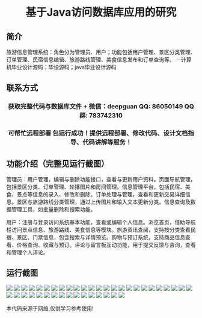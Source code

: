 <p><h1 align="center">基于Java访问数据库应用的研究</h1></p>

## 简介
旅游信息管理系统：角色分为管理员、用户；功能包括用户管理、景区分类管理、订单管理、民宿信息编辑、旅游路线管理、美食信息发布和订单查询等。    --计算机毕业设计源码；毕设源码；java毕业设计源码


## 联系方式
<p><h3 align="center">获取完整代码与数据库文件 + 微信：deepguan QQ: 86050149 QQ群: 783742310</h3></p>
<p><h3 align="center">可帮忙远程部署 包运行成功！提供远程部署、修改代码、设计文档指导、代码讲解等服务！</h3></p>

## 功能介绍（完整见运行截图）
管理员：用户管理，编辑与删除功能接口，查看与更新用户资料。页面导航管理，包括景区分类、订单管理、轮播图片和房间管理。信息管理平台，包括民宿、美食、景点等信息的录入、修改和删除。订单处理与管理，查看和更新交易详细信息。景区与旅游路线分类管理，通过上传图片和输入文本更新分类。信息查询及数据管理工具，如批量删除和搜索功能。

用户：注册与登录访问系统基本功能，查看或编辑个人信息。浏览首页，借助导航栏访问景点信息、旅游路线、美食信息等模块。旅游资讯查阅，支持按分类查看民宿、景区、门票信息，包含搜索与详情预览。购物与预订系统，支持商品信息查看、价格查询、收藏与预订。评论与留言板互动功能，用于提交反馈与咨询，查看和管理个人评论。


## 运行截图
![](https://bs-1329754181.cos.ap-shanghai.myqcloud.com/ssm/JavaAccessDatabaseResearch/img/001.jpg)
![](https://bs-1329754181.cos.ap-shanghai.myqcloud.com/ssm/JavaAccessDatabaseResearch/img/002.jpg)
![](https://bs-1329754181.cos.ap-shanghai.myqcloud.com/ssm/JavaAccessDatabaseResearch/img/003.jpg)
![](https://bs-1329754181.cos.ap-shanghai.myqcloud.com/ssm/JavaAccessDatabaseResearch/img/004.jpg)
![](https://bs-1329754181.cos.ap-shanghai.myqcloud.com/ssm/JavaAccessDatabaseResearch/img/005.jpg)
![](https://bs-1329754181.cos.ap-shanghai.myqcloud.com/ssm/JavaAccessDatabaseResearch/img/006.jpg)
![](https://bs-1329754181.cos.ap-shanghai.myqcloud.com/ssm/JavaAccessDatabaseResearch/img/007.jpg)
![](https://bs-1329754181.cos.ap-shanghai.myqcloud.com/ssm/JavaAccessDatabaseResearch/img/008.jpg)
![](https://bs-1329754181.cos.ap-shanghai.myqcloud.com/ssm/JavaAccessDatabaseResearch/img/009.jpg)
![](https://bs-1329754181.cos.ap-shanghai.myqcloud.com/ssm/JavaAccessDatabaseResearch/img/010.jpg)
![](https://bs-1329754181.cos.ap-shanghai.myqcloud.com/ssm/JavaAccessDatabaseResearch/img/011.jpg)
![](https://bs-1329754181.cos.ap-shanghai.myqcloud.com/ssm/JavaAccessDatabaseResearch/img/012.jpg)
![](https://bs-1329754181.cos.ap-shanghai.myqcloud.com/ssm/JavaAccessDatabaseResearch/img/013.jpg)
![](https://bs-1329754181.cos.ap-shanghai.myqcloud.com/ssm/JavaAccessDatabaseResearch/img/014.jpg)
![](https://bs-1329754181.cos.ap-shanghai.myqcloud.com/ssm/JavaAccessDatabaseResearch/img/015.jpg)
![](https://bs-1329754181.cos.ap-shanghai.myqcloud.com/ssm/JavaAccessDatabaseResearch/img/016.jpg)
![](https://bs-1329754181.cos.ap-shanghai.myqcloud.com/ssm/JavaAccessDatabaseResearch/img/017.jpg)
![](https://bs-1329754181.cos.ap-shanghai.myqcloud.com/ssm/JavaAccessDatabaseResearch/img/018.jpg)
![](https://bs-1329754181.cos.ap-shanghai.myqcloud.com/ssm/JavaAccessDatabaseResearch/img/019.jpg)
![](https://bs-1329754181.cos.ap-shanghai.myqcloud.com/ssm/JavaAccessDatabaseResearch/img/020.jpg)
![](https://bs-1329754181.cos.ap-shanghai.myqcloud.com/ssm/JavaAccessDatabaseResearch/img/021.jpg)
![](https://bs-1329754181.cos.ap-shanghai.myqcloud.com/ssm/JavaAccessDatabaseResearch/img/022.jpg)
![](https://bs-1329754181.cos.ap-shanghai.myqcloud.com/ssm/JavaAccessDatabaseResearch/img/023.jpg)
![](https://bs-1329754181.cos.ap-shanghai.myqcloud.com/ssm/JavaAccessDatabaseResearch/img/024.jpg)
![](https://bs-1329754181.cos.ap-shanghai.myqcloud.com/ssm/JavaAccessDatabaseResearch/img/025.jpg)
![](https://bs-1329754181.cos.ap-shanghai.myqcloud.com/ssm/JavaAccessDatabaseResearch/img/026.jpg)
![](https://bs-1329754181.cos.ap-shanghai.myqcloud.com/ssm/JavaAccessDatabaseResearch/img/027.jpg)
![](https://bs-1329754181.cos.ap-shanghai.myqcloud.com/ssm/JavaAccessDatabaseResearch/img/028.jpg)
![](https://bs-1329754181.cos.ap-shanghai.myqcloud.com/ssm/JavaAccessDatabaseResearch/img/029.jpg)
![](https://bs-1329754181.cos.ap-shanghai.myqcloud.com/ssm/JavaAccessDatabaseResearch/img/030.jpg)
![](https://bs-1329754181.cos.ap-shanghai.myqcloud.com/ssm/JavaAccessDatabaseResearch/img/031.jpg)
![](https://bs-1329754181.cos.ap-shanghai.myqcloud.com/ssm/JavaAccessDatabaseResearch/img/032.jpg)
![](https://bs-1329754181.cos.ap-shanghai.myqcloud.com/ssm/JavaAccessDatabaseResearch/img/033.jpg)
![](https://bs-1329754181.cos.ap-shanghai.myqcloud.com/ssm/JavaAccessDatabaseResearch/img/034.jpg)
![](https://bs-1329754181.cos.ap-shanghai.myqcloud.com/ssm/JavaAccessDatabaseResearch/img/035.jpg)
![](https://bs-1329754181.cos.ap-shanghai.myqcloud.com/ssm/JavaAccessDatabaseResearch/img/036.jpg)
![](https://bs-1329754181.cos.ap-shanghai.myqcloud.com/ssm/JavaAccessDatabaseResearch/img/037.jpg)
![](https://bs-1329754181.cos.ap-shanghai.myqcloud.com/ssm/JavaAccessDatabaseResearch/img/038.jpg)
![](https://bs-1329754181.cos.ap-shanghai.myqcloud.com/ssm/JavaAccessDatabaseResearch/img/039.jpg)
![](https://bs-1329754181.cos.ap-shanghai.myqcloud.com/ssm/JavaAccessDatabaseResearch/img/040.jpg)
![](https://bs-1329754181.cos.ap-shanghai.myqcloud.com/ssm/JavaAccessDatabaseResearch/img/041.jpg)

<p>本代码来源于网络,仅供学习参考使用!</p>

